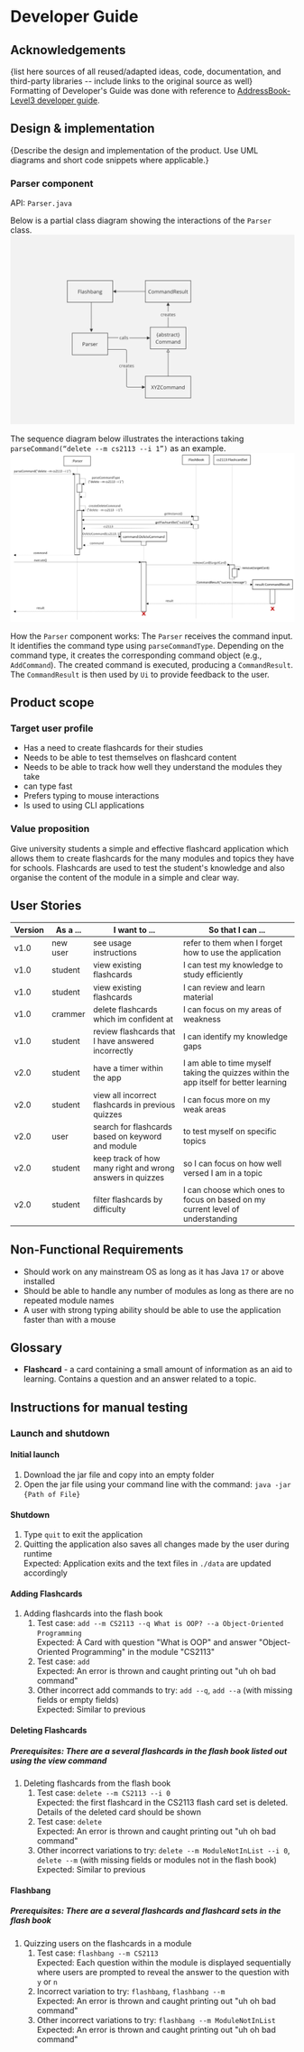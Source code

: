 # Developer Guide

## Acknowledgements

{list here sources of all reused/adapted ideas, code, documentation, and third-party libraries -- include links to the original source as well}
Formatting of Developer's Guide was done with reference to [AddressBook-Level3 developer guide](https://se-education.org/addressbook-level3/DeveloperGuide.html#common-classes).

## Design & implementation

{Describe the design and implementation of the product. Use UML diagrams and short code snippets where applicable.}

### Parser component
API: `Parser.java`

Below is a partial class diagram showing the interactions of the `Parser` class.
![Parser class diagram](docs/diagrams/ParserPartialClassDiagram.jpg)

The sequence diagram below illustrates the interactions taking `parseCommand(“delete --m cs2113 --i 1”)` as an example.
![Sample delete call sequence diagram](docs/diagrams/ParserSequenceDiagram.png)

How the `Parser` component works:
The `Parser` receives the command input.
It identifies the command type using `parseCommandType`.
Depending on the command type, it creates the corresponding command object (e.g., `AddCommand`).
The created command is executed, producing a `CommandResult`.
The `CommandResult` is then used by `Ui` to provide feedback to the user.


## Product scope
### Target user profile

- Has a need to create flashcards for their studies
- Needs to be able to test themselves on flashcard content
- Needs to be able to track how well they understand the modules they take
- can type fast
- Prefers typing to mouse interactions
- Is used to using CLI applications

### Value proposition

Give university students a simple and effective flashcard application which allows them to create flashcards for the
many modules and topics they have for schools. Flashcards are used to test the student's knowledge and also organise the
content of the module in a simple and clear way.

## User Stories

| Version | As a ... | I want to ...                                             | So that I can ...                                                                     |
|---------|----------|-----------------------------------------------------------|---------------------------------------------------------------------------------------|
| v1.0    | new user | see usage instructions                                    | refer to them when I forget how to use the application                                |
| v1.0    | student  | view existing flashcards                                  | I can test my knowledge to study efficiently                                          |
| v1.0    | student  | view existing flashcards                                  | I can review and learn material                                                       |
| v1.0    | crammer  | delete flashcards which im confident at                   | I can focus on my areas of weakness                                                   |
| v1.0    | student  | review flashcards that I have answered incorrectly        | I can identify my knowledge gaps                                                      |
| v2.0    | student  | have a timer within the app                               | I am able to time myself taking the quizzes within the app itself for better learning |
| v2.0    | student  | view all incorrect flashcards in previous quizzes         | I can focus more on my weak areas                                                     | 
| v2.0    | user     | search for flashcards based on keyword and module         | to test myself on specific topics                                                     |
| v2.0    | student  | keep track of how many right and wrong answers in quizzes | so I can focus on how well versed I am in a topic                                     |
| v2.0    | student  | filter flashcards by difficulty                           | I can choose which ones to focus on based on my current level of understanding        |
## Non-Functional Requirements

* Should work on any mainstream OS as long as it has Java `17` or above installed
* Should be able to handle any number of modules as long as there are no repeated module names
* A user with strong typing ability should be able to use the application faster than with a mouse

## Glossary

* **Flashcard** - a card containing a small amount of information as an aid to learning.
Contains a question and an answer related to a topic.

## Instructions for manual testing

### Launch and shutdown
#### Initial launch
1. Download the jar file and copy into an empty folder
2. Open the jar file using your command line with the command:
`java -jar {Path of File}`
#### Shutdown
1. Type `quit` to exit the application
2. Quitting the application also saves all changes made by the user during runtime <br>
Expected: Application exits and the text files in `./data` are updated accordingly
#### Adding Flashcards
1. Adding flashcards into the flash book
   1. Test case: `add --m CS2113 --q What is OOP? --a Object-Oriented Programming` <br>
    Expected: A Card with question "What is OOP" and answer "Object-Oriented Programming" in the module "CS2113"
   2. Test case: `add` <br>
   Expected: An error is thrown and caught printing out "uh oh bad command"
   3. Other incorrect add commands to try: `add --q`, `add --a` (with missing fields or empty fields) <br>
   Expected: Similar to previous
#### Deleting Flashcards
##### Prerequisites: There are a several flashcards in the flash book listed out using the view command
1. Deleting flashcards from the flash book
   1. Test case: `delete --m CS2113 --i 0` <br>
   Expected: the first flashcard in the CS2113 flash card set is deleted. Details of the deleted card should be shown
   2. Test case: `delete` <br>
   Expected: An error is thrown and caught printing out "uh oh bad command"
   3. Other incorrect variations to try: `delete --m ModuleNotInList --i 0`, `delete --m` 
   (with missing fields or modules not in the flash book) <br>
   Expected: Similar to previous
#### Flashbang
##### Prerequisites: There are a several flashcards and flashcard sets in the flash book
1. Quizzing users on the flashcards in a module
   1. Test case: `flashbang --m CS2113` <br>
   Expected: Each question within the module is displayed sequentially 
   where users are prompted to reveal the answer to the question with `y` or `n` 
   2. Incorrect variation to try: `flashbang`, `flashbang --m` <br>
   Expected: An error is thrown and caught printing out "uh oh bad command"
   3. Other incorrect variations to try: `flashbang --m ModuleNotInList` <br>
   Expected: An error is thrown and caught printing out "uh oh bad command"

